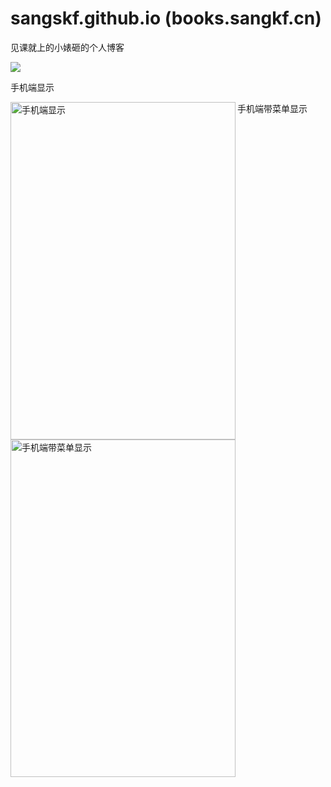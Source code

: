 # sangskf.github.io (books.sangkf.cn)

见课就上的小婊砸的个人博客


![](http://image.sangkf.cn/15509759882606.jpg)

手机端显示

<img src="http://image.sangkf.cn/15509762885632.jpg" width="360" height="540" alt="手机端显示" align=left>

手机端带菜单显示

<img src="http://image.sangkf.cn/15509763598970.jpg" width="360" height="540" alt="手机端带菜单显示" align=left>
